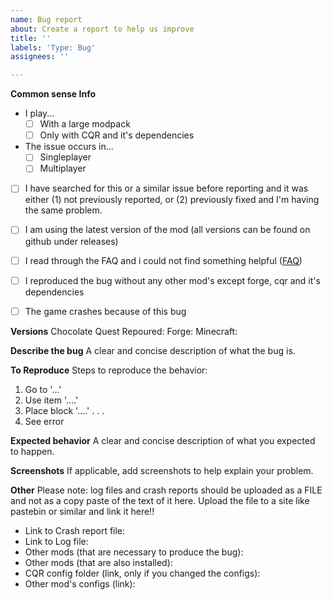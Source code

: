 ```yaml
---
name: Bug report
about: Create a report to help us improve
title: ''
labels: 'Type: Bug'
assignees: ''

---
```

**Common sense Info**
 - I play...
   - [ ] With a large modpack
   - [ ] Only with CQR and it's dependencies
 - The issue occurs in...
   - [ ] Singleplayer
   - [ ] Multiplayer
 - [ ] I have searched for this or a similar issue before reporting and it was either (1) not previously reported, or (2) previously fixed  and I'm having the same problem.
 - [ ] I am using the latest version of the mod (all versions can be found on github under releases)
 - [ ] I read through the FAQ and i could not find something helpful ([FAQ](https://wiki.cq-repoured.net/index.php?title=FAQ))
 - [ ] I reproduced the bug without any other mod's except forge, cqr and it's dependencies
 - [ ] The game crashes because of this bug
 
 
 **Versions**
Chocolate Quest Repoured:
Forge:
Minecraft:

**Describe the bug**
A clear and concise description of what the bug is.

**To Reproduce**
Steps to reproduce the behavior:
1. Go to '...'
2. Use item '....'
3. Place block '....'
.
.
.
4. See error

**Expected behavior**
A clear and concise description of what you expected to happen.

**Screenshots**
If applicable, add screenshots to help explain your problem.

**Other**
Please note: log files and crash reports should be uploaded as a FILE and not as a copy paste of the text of it here. Upload the file to a site like pastebin or similar and link it here!!
 - Link to Crash report file:
 - Link to Log file:
 - Other mods (that are necessary to produce the bug):
 - Other mods (that are also installed):
 - CQR config folder (link, only if you changed the configs):
 - Other mod's configs (link):
